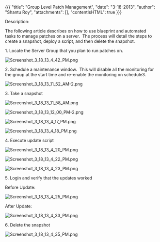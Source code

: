 {{{
  "title": "Group Level Patch Management",
  "date": "3-18-2013",
  "author": "Shantu Roy",
  "attachments": [],
  "contentIsHTML": true
}}}

<p>Description:</p>
<p>The following article describes on how to use blueprint and automated tasks to manage patches on a server. &nbsp;The process will detail the steps to create a snapshot, deploy a script, and then delete the snapshot.</p>
<p>1. Locate the Server Group that you plan to run patches on.</p>
<p><img src="https://t3n.zendesk.com/attachments/token/eauo1nqk49ubdkl/?name=Screenshot_3_18_13_4_42_PM.png" alt="Screenshot_3_18_13_4_42_PM.png" />
</p>
<p>2. Schedule a maintenance window. &nbsp;This will disable all the monitoring for the group at the start time and re-enable the monitoring on schedule3. </p>
<p><img src="https://t3n.zendesk.com/attachments/token/lzy1uee0ueop3dp/?name=Screenshot_3_18_13_11_52_AM-2.png" alt="Screenshot_3_18_13_11_52_AM-2.png" />
</p>
<p>3. Take a snapshot</p>
<p><img src="https://t3n.zendesk.com/attachments/token/qrzk7qxvu54q2cj/?name=Screenshot_3_18_13_11_58_AM.png" alt="Screenshot_3_18_13_11_58_AM.png" />
</p>
<p><img src="https://t3n.zendesk.com/attachments/token/jrsoqggbz1ygte0/?name=Screenshot_3_18_13_12_00_PM-2.png" alt="Screenshot_3_18_13_12_00_PM-2.png" />
</p>
<p><img src="https://t3n.zendesk.com/attachments/token/rexy9zg7yybxt4i/?name=Screenshot_3_18_13_4_17_PM.png" alt="Screenshot_3_18_13_4_17_PM.png" />
</p>
<p><img src="https://t3n.zendesk.com/attachments/token/zuc7qhmwzlakpiu/?name=Screenshot_3_18_13_4_18_PM.png" alt="Screenshot_3_18_13_4_18_PM.png" />
</p>
<p>4. Execute update script</p>
<p><img src="https://t3n.zendesk.com/attachments/token/ta1skwa1wcyehp4/?name=Screenshot_3_18_13_4_20_PM.png" alt="Screenshot_3_18_13_4_20_PM.png" />
</p>
<p><img src="https://t3n.zendesk.com/attachments/token/2bkv5icsa5qp7lo/?name=Screenshot_3_18_13_4_22_PM.png" alt="Screenshot_3_18_13_4_22_PM.png" />
</p>
<p><img src="https://t3n.zendesk.com/attachments/token/04gd3qdgpd2csu6/?name=Screenshot_3_18_13_4_23_PM.png" alt="Screenshot_3_18_13_4_23_PM.png" />
</p>
<p>5. Login and verify that the updates worked</p>
<p>Before Update:</p>
<p><img src="https://t3n.zendesk.com/attachments/token/rtdydcb58nhigur/?name=Screenshot_3_18_13_4_25_PM.png" alt="Screenshot_3_18_13_4_25_PM.png" />
</p>
<p>After Update:</p>
<p><img src="https://t3n.zendesk.com/attachments/token/o2c1rstuijyxoks/?name=Screenshot_3_18_13_4_33_PM.png" alt="Screenshot_3_18_13_4_33_PM.png" />
</p>
<p>6. Delete the snapshot</p>
<p><img src="https://t3n.zendesk.com/attachments/token/ifettfsulltjv9t/?name=Screenshot_3_18_13_4_35_PM.png" alt="Screenshot_3_18_13_4_35_PM.png" />
</p>